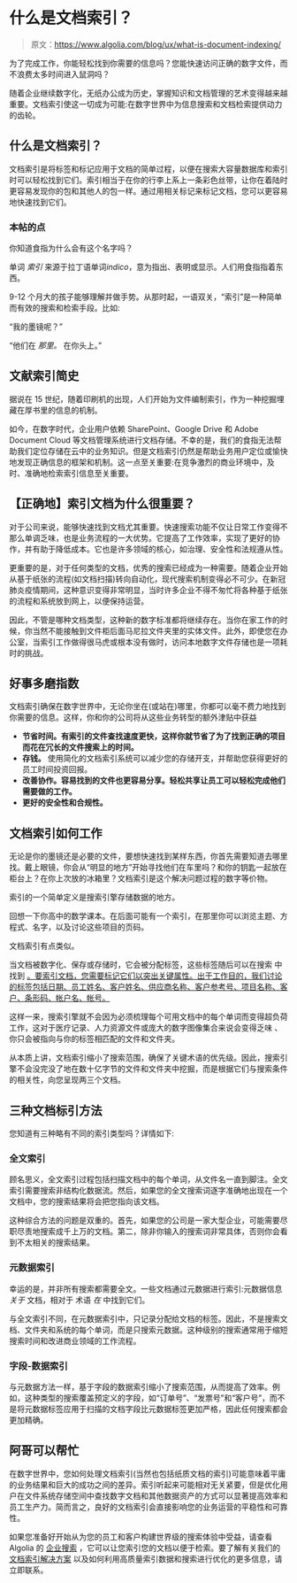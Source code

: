 # 什么是文档索引？

> 原文：<https://www.algolia.com/blog/ux/what-is-document-indexing/>

为了完成工作，你能轻松找到你需要的信息吗？您能快速访问正确的数字文件，而不浪费太多时间进入鼠洞吗？

随着企业继续数字化，无纸办公成为历史，掌握知识和文档管理的艺术变得越来越重要。文档索引使这一切成为可能:在数字世界中为信息搜索和文档检索提供动力的齿轮。

## [](#what-is-document-indexing)**什么是文档索引？**

文档索引是将标签和标记应用于文档的简单过程，以便在搜索大容量数据库和索引时可以轻松找到它们。索引相当于在你的行李上系上一条彩色丝带，让你在着陆时更容易发现你的包和其他人的包一样。通过用相关标记来标记文档，您可以更容易地快速找到它们。

### [](#the-point-of-this-post)**本帖的点**

你知道食指为什么会有这个名字吗？

单词 *索引* 来源于拉丁语单词*indico*，意为指出、表明或显示。人们用食指指着东西。

9-12 个月大的孩子能够理解并做手势。从那时起，一语双关，“索引”是一种简单而有效的搜索和检索手段。比如:

“我的墨镜呢？”

“他们在 *那里。* 在你头上。”

## [](#a-brief-history-of-document-indexing)**文献索引简史**

据说在 15 世纪，随着印刷机的出现，人们开始为文件编制索引，作为一种挖掘埋藏在厚书里的信息的机制。

如今，在数字时代，企业用户依赖 SharePoint、Google Drive 和 Adobe Document Cloud 等文档管理系统进行文档存储。不幸的是，我们的食指无法帮助我们定位存储在云中的业务知识。但是文档索引仍然是帮助业务用户定位或愉快地发现正确信息的框架和机制。这一点至关重要:在竞争激烈的商业环境中，及时、准确地检索索引信息至关重要。

## [](#why-is-it-important-to-correctly-index-documents)**【正确地】索引文档为什么很重要？**

对于公司来说，能够快速找到文档尤其重要。快速搜索功能不仅让日常工作变得不那么单调乏味，也是业务流程的一大优势。它提高了工作效率，实现了更好的协作，并有助于降低成本。它也是许多领域的核心，如治理、安全性和法规遵从性。

更重要的是，对于任何类型的文档，优秀的搜索已经成为一种需要。随着企业开始从基于纸张的流程(如文档扫描)转向自动化，现代搜索机制变得必不可少。在新冠肺炎疫情期间，这种意识变得非常明显，当时许多企业不得不匆忙将各种基于纸张的流程和系统放到网上，以便保持运营。

因此，不管是哪种文档类型，这种新的数字标准都将继续存在。当你在家工作的时候，你当然不能接触到文件柜后面马尼拉文件夹里的实体文件。此外，即使您在办公室，当索引工作做得很马虎或根本没有做时，访问本地数字文件存储也是一项耗时的挑战。

## [](#good-things-come-to-those-who-index)**好事多磨指数**

文档索引确保在数字世界中，无论你坐在(或站在)哪里，你都可以毫不费力地找到你需要的信息。这样，你和你的公司将从这些业务转型的额外津贴中获益

*   **节省时间。有索引的文件查找速度更快，这样你就节省了为了找到正确的项目而花在冗长的文件搜索上的时间。**
*   **存钱。** 使用简化的文档索引系统可以减少您的存储开支，并帮助您获得更好的员工时间投资回报。
*   **改善协作。容易找到的文件也更容易分享。轻松共享让员工可以轻松完成他们需要做的工作。**
*   **更好的安全性和合规性。**

## [](#how-document-indexing-works)**文档索引如何工作**

无论是你的墨镜还是必要的文件，要想快速找到某样东西，你首先需要知道去哪里找。戴上眼镜，你会从“明显的地方”开始寻找他们在车里吗？和你的钥匙一起放在柜台上？在你上次放的冰箱里？文档索引是这个解决问题过程的数字等价物。

索引的一个简单定义是搜索引擎存储数据的地方。

回想一下你高中的数学课本。在后面可能有一个索引，在那里你可以浏览主题、方程式、名字，以及讨论这些项目的页码。

文档索引有点类似。

当文档被数字化、保存或存储时，它会被分配标签，这些标签随后可以在搜索 中找到 [。要索引文档，您需要标记它们以突出关键属性。出于工作目的，我们讨论的标签包括日期、员工姓名、客户姓名、供应商名称、客户参考号、项目名称、客户、条形码、帐户名、帐号。](https://www.algolia.com/blog/product/what-is-a-search-index-and-how-does-it-work/)

这样一来，搜索引擎就不会因为必须梳理每个可用文档中的每个单词而变得超负荷工作，这对于医疗记录、人力资源文件或庞大的数字图像集合来说会变得乏味 、 你只会被指向与你的标签相匹配的文件和文件夹。

从本质上讲，文档索引缩小了搜索范围，确保了关键术语的优先级。因此，搜索引擎不会没完没了地在数十亿字节的文件和文件夹中挖掘，而是根据它们与搜索条件的相关性，向您呈现两三个文档。

## [](#three-document-indexing-methods%c2%a0%c2%a0)**三种文档标引方法**

您知道有三种略有不同的索引类型吗？详情如下:

### [](#full-text-indexing)**全文索引**

顾名思义，全文索引过程包括扫描文档中的每个单词，从文件名一直到脚注。全文索引需要搜索非结构化数据流。然后，如果您的全文搜索词逐字准确地出现在一个文档中，您的搜索结果将会把您指向该文档。

这种综合方法的问题是双重的。首先，如果您的公司是一家大型企业，可能需要尽职尽责地搜索成千上万的文档。第二，除非你输入的搜索词非常具体，否则你会看到不太相关的搜索结果。

### [](#metadata-indexing)**元数据索引**

幸运的是，并非所有搜索都需要全文。一些文档通过元数据进行索引:元数据信息 *关于* 文档，相对于 术语 *在* 中找到它们。

与全文索引不同，在元数据索引中，只记录分配给文档的标签。因此，不是搜索文档、文件夹和系统的每个单词，而是只搜索元数据。这种级别的搜索通常用于缩短搜索时间和改进商业领域的工作流程。

### [](#field-data-indexing)**字段-数据索引**

与元数据方法一样，基于字段的数据索引缩小了搜索范围，从而提高了效率。例如，这种类型的搜索覆盖预定义的字段，如“订单号”、“发票号”和“客户号”，而不是将元数据标签应用于扫描的文档字段比元数据标签更加严格，因此任何搜索都会更加精确。

## [](#algolia-can-help)**阿哥可以帮忙**

在数字世界中，您如何处理文档索引(当然也包括纸质文档的索引)可能意味着平庸的业务结果和巨大的成功之间的差异。索引听起来可能相对无关紧要，但是优化用户在文件系统存储空间中查找数字文档和其他数据资产的方式可以显著提高效率和员工生产力。简而言之，良好的文档索引会直接影响您的业务运营的平稳性和可靠性。

如果您准备好开始从为您的员工和客户构建世界级的搜索体验中受益，请查看 Algolia 的 [企业搜索](https://www.algolia.com/) ，它可以让您索引您的文档以便于检索。要了解有关我们的 [文档索引解决方案](https://www.algolia.com/blog/product/an-exploration-of-search-and-indexing-real-time-indexing-scenarios/) 以及如何利用高质量索引数据和搜索进行优化的更多信息，请立即联系[](https://www.algolia.com/contactus/)。